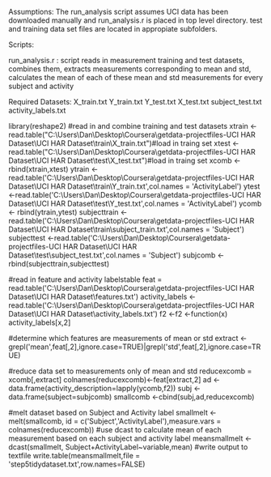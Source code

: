 Assumptions: The run_analysis script assumes UCI data has been downloaded manually and run_analysis.r is placed in top level directory. test and training data set files are located in appropiate subfolders.

Scripts:

run_analysis.r : script reads in measurement training and test datasets, combines them, extracts measurements corresponding to mean and std, calculates the mean of each of these mean and std measurements for every subject and activity

Required Datasets:
X_train.txt
Y_train.txt
Y_test.txt
X_test.txt
subject_test.txt
activity_labels.txt


library(reshape2)
#read in and combine training and test datasets
xtrain <- read.table("C:\\Users\\Dan\\Desktop\\Coursera\\getdata-projectfiles-UCI HAR Dataset\\UCI HAR Dataset\\train\\X_train.txt")#load in traing set
xtest <- read.table("C:\\Users\\Dan\\Desktop\\Coursera\\getdata-projectfiles-UCI HAR Dataset\\UCI HAR Dataset\\test\\X_test.txt")#load in traing set
xcomb <-rbind(xtrain,xtest)
ytrain <-read.table('C:\\Users\\Dan\\Desktop\\Coursera\\getdata-projectfiles-UCI HAR Dataset\\UCI HAR Dataset\\train\\Y_train.txt',col.names = 'ActivityLabel')
ytest <-read.table('C:\\Users\\Dan\\Desktop\\Coursera\\getdata-projectfiles-UCI HAR Dataset\\UCI HAR Dataset\\test\\Y_test.txt',col.names = 'ActivityLabel')
ycomb <- rbind(ytrain,ytest)
subjecttrain <-read.table('C:\\Users\\Dan\\Desktop\\Coursera\\getdata-projectfiles-UCI HAR Dataset\\UCI HAR Dataset\\train\\subject_train.txt',col.names = 'Subject')
subjecttest <-read.table('C:\\Users\\Dan\\Desktop\\Coursera\\getdata-projectfiles-UCI HAR Dataset\\UCI HAR Dataset\\test\\subject_test.txt',col.names = 'Subject')
subjcomb <-rbind(subjecttrain,subjecttest)

#read in feature  and activity labelstable
feat = read.table('C:\\Users\\Dan\\Desktop\\Coursera\\getdata-projectfiles-UCI HAR Dataset\\UCI HAR Dataset\\features.txt')
activity_labels <-read.table('C:\\Users\\Dan\\Desktop\\Coursera\\getdata-projectfiles-UCI HAR Dataset\\UCI HAR Dataset\\activity_labels.txt')
f2 <-f2 <-function(x) activity_labels[x,2]

#determine which features are measurements of mean or std
extract <- grepl('mean',feat[,2],ignore.case=TRUE)|grepl('std',feat[,2],ignore.case=TRUE)

#reduce data set to measurements only of mean and std
reducexcomb = xcomb[,extract]
colnames(reducexcomb)<-feat[extract,2]
ad <-data.frame(activity_description=lapply(ycomb,f2))
subj <-data.frame(subject=subjcomb)
smallcomb <-cbind(subj,ad,reducexcomb)

#melt dataset based on Subject and Activity label
smallmelt <- melt(smallcomb, id = c('Subject','ActivityLabel'),measure.vars = colnames(reducexcomb))
#use dcast to calculate mean of each measurement based on each subject and activity label
meansmallmelt <- dcast(smallmelt, Subject+ActivityLabel~variable,mean)
#write output to textfile
write.table(meansmallmelt,file = 'step5tidydataset.txt',row.names=FALSE)
